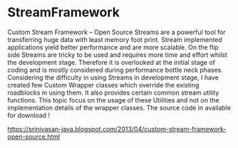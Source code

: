 # StreamFramework

Custom Stream Framework – Open Source
     Streams are a powerful tool for transferring huge data with least memory foot print. Stream implemented applications yield better performance and are more scalable. On the flip side Streams are tricky to be used and requires more time and effort whilst the development stage. Therefore it is overlooked at the initial stage of coding and is mostly considered during performance bottle neck phases.
     Considering the difficulty in using Streams in development stage, I have created few Custom Wrapper classes which override the existing roadblocks in using them. It also provides certain common stream utility functions. This topic focus on the usage of these Utilities and not on the implementation details of the wrapper classes.  The source code in available for download ! 

https://srinivasan-java.blogspot.com/2013/04/custom-stream-framework-open-source.html
